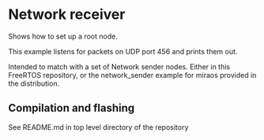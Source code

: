 Network receiver
================

Shows how to set up a root node.

This example listens for packets on UDP port 456 and prints them out.

Intended to match with a set of Network sender nodes. Either in this FreeRTOS
repository, or the network_sender example for miraos provided in the
distribution.

Compilation and flashing
------------------------

See README.md in top level directory of the repository